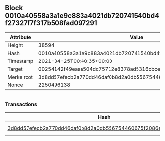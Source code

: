 ## Block 0010a40558a3a1e9c883a4021db720741540bd4f27327f7f317b508fad097291

Attribute | Value
--- | ---
Height | 38594
Hash | 0010a40558a3a1e9c883a4021db720741540bd4f27327f7f317b508fad097291
Timestamp | 2021-04-25T00:40:35+00:00
Target | 00254142f49eaaa504dc75712e8378ad5316cbcead634704b3734b6271167cc4
Merke root | 3d8dd57efecb2a770dd46daf0b8d2a0db556754460675f2086e4f8b02685184a
Nonce | 2250496138

```

```

### Transactions

Hash | Amount
--- | ---
[3d8dd57efecb2a770dd46daf0b8d2a0db556754460675f2086e4f8b02685184a](3d8dd57efecb2a770dd46daf0b8d2a0db556754460675f2086e4f8b02685184a.md) | 10.00000000 SKEPTI 
